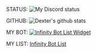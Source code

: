STATUS: 
![My Discord status](https://img.shields.io/endpoint?label=currently&url=https://dev.discordprofiles.me/api/badge/status/602656646979911738)

GITHUB: 
![Dexter's github stats](https://github-readme-stats.vercel.app/api?username=AhmedSabry957&hide=[])

MY BOT: 
[![Infinity Bot List Widget](https://infinitybots.xyz/bots/749576450121793570/widget)](https://infinitybots.xyz/bots/749576450121793570)

MY LIST: [Infinity Bot List](https://infinitybots.xyz/)

